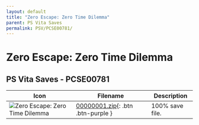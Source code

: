 ```yaml
---
layout: default
title: "Zero Escape: Zero Time Dilemma"
parent: PS Vita Saves
permalink: PSV/PCSE00781/
---
```

# Zero Escape: Zero Time Dilemma

## PS Vita Saves - PCSE00781

| Icon | Filename | Description |
|------|----------|-------------|
| ![Zero Escape: Zero Time Dilemma](https://github.com/bucanero/apollo-vita/raw/main/sce_sys/icon0.png) | [00000001.zip](00000001.zip){: .btn .btn-purple } | 100% save file.  |
